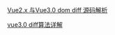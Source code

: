 [Vue2.x 与Vue3.0 dom diff 源码解析](https://www.yuque.com/u1113084/dsregg/dm4x3i)

[vue3.0 diff算法详解](https://zhuanlan.zhihu.com/p/150103393)